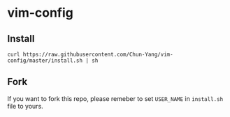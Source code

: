 # vim-config

## Install
```
curl https://raw.githubusercontent.com/Chun-Yang/vim-config/master/install.sh | sh
```

## Fork
If you want to fork this repo, please remeber to set `USER_NAME` in `install.sh` file to yours.

